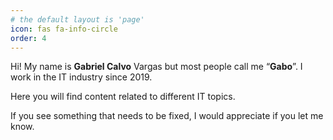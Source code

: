 ```yaml
---
# the default layout is 'page'
icon: fas fa-info-circle
order: 4
---
```


Hi! My name is **Gabriel Calvo** Vargas but most people call me “**Gabo**”. I work in the IT industry since 2019. 


Here you will find content related to different IT topics.


If you see something that needs to be fixed, I would appreciate if you let me know.